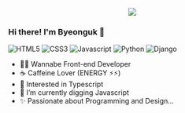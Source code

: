 <p align="center"><a href="https://hits.seeyoufarm.com"><img src="https://hits.seeyoufarm.com/api/count/incr/badge.svg?url=https%3A%2F%2Fgithub.com%2Fbwyoo1229%2Fbwyoo1229%2Fedit%2Fmain%2FREADME.md&count_bg=%233DC1C8&title_bg=%23555555&icon=&icon_color=%23E7E7E7&title=hits&edge_flat=false"/></a></p>

<h3>Hi there! I'm Byeonguk 👋</h3>

![HTML5](https://img.shields.io/badge/HTML5-E34F26?style=for-the-badge&logo=html5&logoColor=white)
![CSS3](https://img.shields.io/badge/CSS3-1572B6?style=for-the-badge&logo=css3&logoColor=white)
![Javascript](https://img.shields.io/badge/JavaScript-F7DF1E?style=for-the-badge&logo=javascript&logoColor=black)
![Python](https://img.shields.io/badge/Python-14354C?style=for-the-badge&logo=python&logoColor=white)
![Django](https://img.shields.io/badge/Django-092E20?style=for-the-badge&logo=django&logoColor=white)

* 👨‍💻 Wannabe Front-end Developer
* ☕️ Caffeine Lover (ENERGY ⚡️⚡️)
* 🚀 Interested in Typescript
* 🌱 I’m currently digging Javascript
* ✨ Passionate about Programming and Design...
